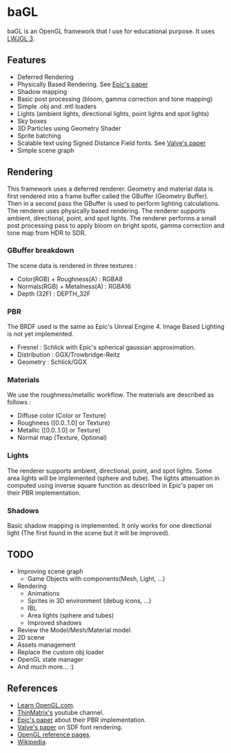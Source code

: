 # baGL

baGL is an OpenGL framework that I use for educational purpose. It uses [LWJGL 3](https://www.lwjgl.org/).

## Features

- Deferred Rendering
- Physically Based Rendering. See [Epic's paper](http://blog.selfshadow.com/publications/s2013-shading-course/karis/s2013_pbs_epic_notes_v2.pdf)
- Shadow mapping
- Basic post processing (bloom, gamma correction and tone mapping)
- Simple .obj and .mtl loaders
- Lights (ambient lights, directional lights, point lights and spot lights)
- Sky boxes
- 3D Particles using Geometry Shader
- Sprite batching
- Scalable text using Signed Distance Field fonts. See [Valve's paper](http://www.valvesoftware.com/publications/2007/SIGGRAPH2007_AlphaTestedMagnification.pdf)
- Simple scene graph

## Rendering

This framework uses a deferred renderer. Geometry and material data is first rendered into a frame buffer called the GBuffer (Geometry Buffer).
Then in a second pass the GBuffer is used to perform lighting calculations. The renderer uses physically based rendering.
The renderer supports ambient, directional, point, and spot lights.
The renderer performs a small post processing pass to apply bloom on bright spots, gamma correction and tone map from HDR to SDR.

### GBuffer breakdown

The scene data is rendered in three textures :

- Color(RGB) + Roughness(A) : RGBA8
- Normals(RGB) + Metalness(A) : RGBA16
- Depth (32F) : DEPTH_32F

### PBR

The BRDF used is the same as Epic's Unreal Engine 4. Image Based Lighting is not yet implemented.

- Fresnel : Schlick with Epic's spherical gaussian approximation.
- Distribution : GGX/Trowbridge-Reitz
- Geometry : Schlick/GGX

### Materials

We use the roughness/metallic workflow. The materials are described as follows :

- Diffuse color (Color or Texture)
- Roughness ([0.0..1.0] or Texture)
- Metallic ([0.0..1.0] or Texture)
- Normal map (Texture, Optional)

### Lights

The renderer supports ambient, directional, point, and spot lights. Some area lights will be implemented (sphere and tube).
The lights attenuation in computed using inverse square function as described in Epic's paper on their PBR implementation.

### Shadows

Basic shadow mapping is implemented. It only works for one directional light (The first found in the scene but it will be improved).

## TODO

- Improving scene graph
    - Game Objects with components(Mesh, Light, ...)
- Rendering
    - Animations
    - Sprites in 3D environment (debug icons, ...)
    - IBL
    - Area lights (sphere and tubes)
    - Improved shadows
- Review the Model/Mesh/Material model.
- 2D scene
- Assets management
- Replace the custom obj loader 
- OpenGL state manager
- And much more... :)

## References

- [Learn OpenGL.com](https://learnopengl.com/).
- [ThinMatrix's](https://www.youtube.com/user/ThinMatrix) youtube channel.
- [Epic's paper](http://blog.selfshadow.com/publications/s2013-shading-course/karis/s2013_pbs_epic_notes_v2.pdf) about their PBR implementation.
- [Valve's paper](http://www.valvesoftware.com/publications/2007/SIGGRAPH2007_AlphaTestedMagnification.pdf) on SDF font rendering.
- [OpenGL reference pages](https://www.khronos.org/registry/OpenGL-Refpages/gl4/).
- [Wikipedia](https://www.wikipedia.org/).


